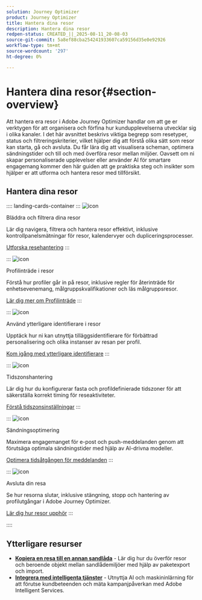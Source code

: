 ```yaml
---
solution: Journey Optimizer
product: Journey Optimizer
title: Hantera dina resor
description: Hantera dina resor
redpen-status: CREATED_||_2025-08-11_20-08-03
source-git-commit: 5a8ef88cba254241933607ca59156d35e0e92926
workflow-type: tm+mt
source-wordcount: '297'
ht-degree: 0%

---
```



# Hantera dina resor{#section-overview}

Att hantera era resor i Adobe Journey Optimizer handlar om att ge er verktygen för att organisera och förfina hur kundupplevelserna utvecklar sig i olika kanaler. I det här avsnittet beskrivs viktiga begrepp som resetyper, status och filtreringskriterier, vilket hjälper dig att förstå olika sätt som resor kan starta, gå och avsluta. Du får lära dig att visualisera scheman, optimera sändningstider och till och med överföra resor mellan miljöer. Oavsett om ni skapar personaliserade upplevelser eller använder AI för smartare engagemang kommer den här guiden att ge praktiska steg och insikter som hjälper er att utforma och hantera resor med tillförsikt.

## Hantera dina resor

:::: landing-cards-container
:::
![icon](https://cdn.experienceleague.adobe.com/icons/list-check.svg)

Bläddra och filtrera dina resor

Lär dig navigera, filtrera och hantera resor effektivt, inklusive kontrollpanelsmätningar för resor, kalendervyer och dupliceringsprocesser.

[Utforska resehantering](../using/building-journeys/journey-ui.md)
:::

:::
![icon](https://cdn.experienceleague.adobe.com/icons/circle-play.svg)

Profilinträde i resor

Förstå hur profiler går in på resor, inklusive regler för återinträde för enhetsevenemang, målgruppskvalifikationer och läs målgruppsresor.

[Lär dig mer om Profilinträde](../using/building-journeys/entry-management.md)
:::

:::
![icon](https://cdn.experienceleague.adobe.com/icons/bullseye.svg)

Använd ytterligare identifierare i resor

Upptäck hur ni kan utnyttja tilläggsidentifierare för förbättrad personalisering och olika instanser av resan per profil.

[Kom igång med ytterligare identifierare](../using/building-journeys/supplemental-identifier.md)
:::

:::
![icon](https://cdn.experienceleague.adobe.com/icons/gear.svg)

Tidszonshantering

Lär dig hur du konfigurerar fasta och profildefinierade tidszoner för att säkerställa korrekt timing för reseaktiviteter.

[Förstå tidszonsinställningar](../using/building-journeys/timezone-management.md)
:::

:::
![icon](https://cdn.experienceleague.adobe.com/icons/chart-line.svg)

Sändningsoptimering

Maximera engagemanget för e-post och push-meddelanden genom att förutsäga optimala sändningstider med hjälp av AI-drivna modeller.

[Optimera tidsåtgången för meddelanden](../using/building-journeys/send-time-optimization.md)
:::

:::
![icon](https://cdn.experienceleague.adobe.com/icons/circle-play.svg)

Avsluta din resa

Se hur resorna slutar, inklusive stängning, stopp och hantering av profilutgångar i Adobe Journey Optimizer.

[Lär dig hur resor upphör](../using/building-journeys/end-journey.md)
:::

::::


## Ytterligare resurser

- **[Kopiera en resa till en annan sandlåda](../using/building-journeys/copy-to-sandbox.md)** - Lär dig hur du överför resor och beroende objekt mellan sandlådemiljöer med hjälp av paketexport och import.
- **[Integrera med intelligenta tjänster](../using/building-journeys/ai-services-overview.md)** - Utnyttja AI och maskininlärning för att förutse kundbeteenden och mäta kampanjpåverkan med Adobe Intelligent Services.
